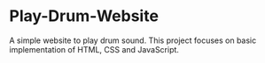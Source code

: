 # Play-Drum-Website
A simple website to play drum sound. This project focuses on basic implementation of HTML, CSS and JavaScript.
